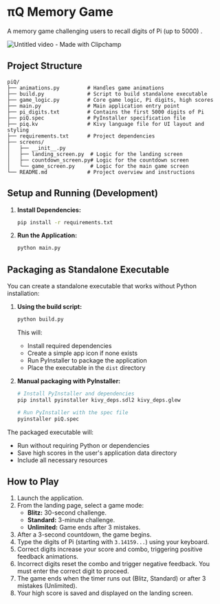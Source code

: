 # πQ Memory Game

A memory game challenging users to recall digits of Pi (up to 5000) .

![Untitled video - Made with Clipchamp](https://github.com/user-attachments/assets/da429fd5-c738-4643-bdbf-1ede89b22ffb)

## Project Structure

```
piQ/
├── animations.py         # Handles game animations
├── build.py              # Script to build standalone executable
├── game_logic.py         # Core game logic, Pi digits, high scores
├── main.py               # Main application entry point
├── pi_digits.txt         # Contains the first 5000 digits of Pi
├── piQ.spec              # PyInstaller specification file
├── piq.kv                # Kivy language file for UI layout and styling
├── requirements.txt      # Project dependencies
├── screens/
│   ├── __init__.py
│   ├── landing_screen.py  # Logic for the landing screen
│   ├── countdown_screen.py# Logic for the countdown screen
│   └── game_screen.py     # Logic for the main game screen
└── README.md             # Project overview and instructions
```

## Setup and Running (Development)

1.  **Install Dependencies:**
    ```bash
    pip install -r requirements.txt
    ```
2.  **Run the Application:**
    ```bash
    python main.py
    ```

## Packaging as Standalone Executable

You can create a standalone executable that works without Python installation:

1. **Using the build script:**
   ```bash
   python build.py
   ```
   This will:
   - Install required dependencies
   - Create a simple app icon if none exists
   - Run PyInstaller to package the application
   - Place the executable in the `dist` directory

2. **Manual packaging with PyInstaller:**
   ```bash
   # Install PyInstaller and dependencies
   pip install pyinstaller kivy_deps.sdl2 kivy_deps.glew
   
   # Run PyInstaller with the spec file
   pyinstaller piQ.spec
   ```

The packaged executable will:
- Run without requiring Python or dependencies
- Save high scores in the user's application data directory
- Include all necessary resources

## How to Play

1.  Launch the application.
2.  From the landing page, select a game mode:
    *   **Blitz:** 30-second challenge.
    *   **Standard:** 3-minute challenge.
    *   **Unlimited:** Game ends after 3 mistakes.
3.  After a 3-second countdown, the game begins.
4.  Type the digits of Pi (starting with `3.14159...`) using your keyboard.
5.  Correct digits increase your score and combo, triggering positive feedback animations.
6.  Incorrect digits reset the combo and trigger negative feedback. You must enter the correct digit to proceed.
7.  The game ends when the timer runs out (Blitz, Standard) or after 3 mistakes (Unlimited).
8.  Your high score is saved and displayed on the landing screen. 
